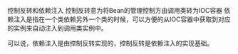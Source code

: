 
控制反转和依赖注入
控制反转意为将Bean的管理控制方由调用类转为IOC容器
依赖注入是指在一个类依赖另外一个类的时候，可以方便的从IOC容器中获取到对应的实例来自动注入到调用类实例中。

可以说，依赖注入是由控制反转实现的，控制反转是依赖注入的实现基础。
